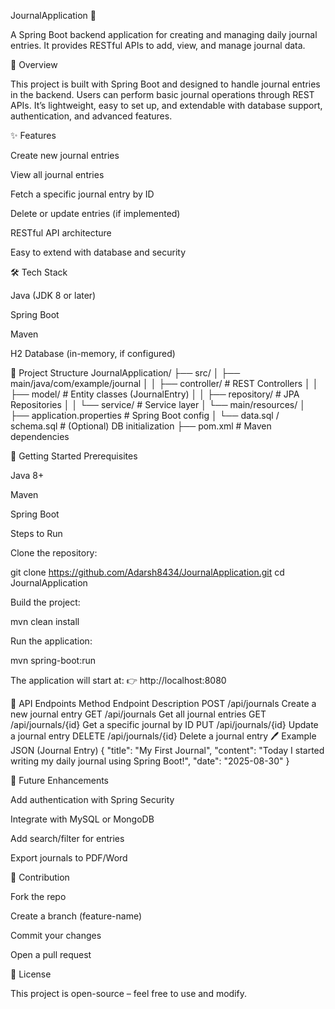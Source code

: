 JournalApplication 📝

A Spring Boot backend application for creating and managing daily journal entries. It provides RESTful APIs to add, view, and manage journal data.

📖 Overview

This project is built with Spring Boot and designed to handle journal entries in the backend. Users can perform basic journal operations through REST APIs. It’s lightweight, easy to set up, and extendable with database support, authentication, and advanced features.

✨ Features

Create new journal entries

View all journal entries

Fetch a specific journal entry by ID

Delete or update entries (if implemented)

RESTful API architecture

Easy to extend with database and security

🛠 Tech Stack

Java (JDK 8 or later)

Spring Boot

Maven

H2 Database (in-memory, if configured)

📂 Project Structure
JournalApplication/
├── src/
│   ├── main/java/com/example/journal
│   │   ├── controller/       # REST Controllers
│   │   ├── model/            # Entity classes (JournalEntry)
│   │   ├── repository/       # JPA Repositories
│   │   └── service/          # Service layer
│   └── main/resources/
│       ├── application.properties  # Spring Boot config
│       └── data.sql / schema.sql   # (Optional) DB initialization
├── pom.xml                # Maven dependencies

🚀 Getting Started
Prerequisites

Java 8+

Maven

Spring Boot

Steps to Run

Clone the repository:

git clone https://github.com/Adarsh8434/JournalApplication.git
cd JournalApplication


Build the project:

mvn clean install


Run the application:

mvn spring-boot:run


The application will start at:
👉 http://localhost:8080

📖 API Endpoints
Method	Endpoint	Description
POST	/api/journals	Create a new journal entry
GET	/api/journals	Get all journal entries
GET	/api/journals/{id}	Get a specific journal by ID
PUT	/api/journals/{id}	Update a journal entry
DELETE	/api/journals/{id}	Delete a journal entry
🖊 Example JSON (Journal Entry)
{
  "title": "My First Journal",
  "content": "Today I started writing my daily journal using Spring Boot!",
  "date": "2025-08-30"
}

🔮 Future Enhancements

Add authentication with Spring Security

Integrate with MySQL or MongoDB

Add search/filter for entries

Export journals to PDF/Word

🤝 Contribution

Fork the repo

Create a branch (feature-name)

Commit your changes

Open a pull request

📜 License

This project is open-source – feel free to use and modify.
